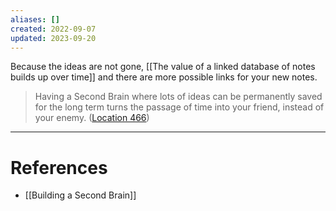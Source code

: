 ```yaml
---
aliases: []
created: 2022-09-07
updated: 2023-09-20
---
```


Because the ideas are not gone, [[The value of a linked database of notes builds up over time]] and there are more possible links for your new notes.

> Having a Second Brain where lots of ideas can be permanently saved for the long term turns the passage of time into your friend, instead of your enemy. ([Location 466](https://readwise.io/to_kindle?action=open&asin=B09LVVN9L3&location=466))

---
# References
* [[Building a Second Brain]]